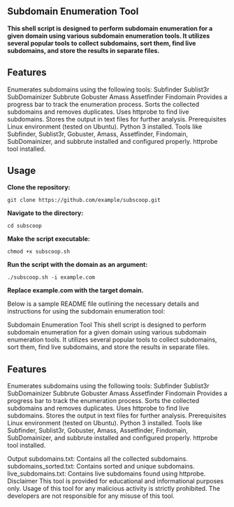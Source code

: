 ## Subdomain Enumeration Tool
**This shell script is designed to perform subdomain enumeration for a given domain using various subdomain enumeration tools. It utilizes several popular tools to collect subdomains, sort them, find live subdomains, and store the results in separate files.**

## Features
Enumerates subdomains using the following tools:
Subfinder
Sublist3r
SubDomainizer
Subbrute
Gobuster
Amass
Assetfinder
Findomain
Provides a progress bar to track the enumeration process.
Sorts the collected subdomains and removes duplicates.
Uses httprobe to find live subdomains.
Stores the output in text files for further analysis.
Prerequisites
Linux environment (tested on Ubuntu).
Python 3 installed.
Tools like Subfinder, Sublist3r, Gobuster, Amass, Assetfinder, Findomain, SubDomainizer, and subbrute installed and configured properly.
httprobe tool installed.

## Usage
**Clone the repository:**
```
git clone https://github.com/example/subscoop.git
```

**Navigate to the directory:**
```
cd subscoop
```

**Make the script executable:**
```
chmod +x subscoop.sh
```

**Run the script with the domain as an argument:**
```
./subscoop.sh -i example.com
```

**Replace example.com with the target domain.**

Below is a sample README file outlining the necessary details and instructions for using the subdomain enumeration tool:

Subdomain Enumeration Tool
This shell script is designed to perform subdomain enumeration for a given domain using various subdomain enumeration tools. It utilizes several popular tools to collect subdomains, sort them, find live subdomains, and store the results in separate files.

## Features
Enumerates subdomains using the following tools:
Subfinder
Sublist3r
SubDomainizer
Subbrute
Gobuster
Amass
Assetfinder
Findomain
Provides a progress bar to track the enumeration process.
Sorts the collected subdomains and removes duplicates.
Uses httprobe to find live subdomains.
Stores the output in text files for further analysis.
Prerequisites
Linux environment (tested on Ubuntu).
Python 3 installed.
Tools like Subfinder, Sublist3r, Gobuster, Amass, Assetfinder, Findomain, SubDomainizer, and subbrute installed and configured properly.
httprobe tool installed.

Output
subdomains.txt: Contains all the collected subdomains.
subdomains_sorted.txt: Contains sorted and unique subdomains.
live_subdomains.txt: Contains live subdomains found using httprobe.
Disclaimer
This tool is provided for educational and informational purposes only. Usage of this tool for any malicious activity is strictly prohibited. The developers are not responsible for any misuse of this tool.
